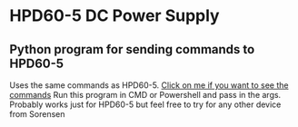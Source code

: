 # HPD60-5 DC Power Supply
## Python program for sending commands to HPD60-5
Uses the same commands as HPD60-5.
[Click on me if you want to see the commands](https://xdevs.com/doc/SORENSEN/Sorensen%20HPD-XTS_%20M9%28GPIB%29_Manual_TM-9BGP-6HSN_Rev2_1.pdf "Chapter 3.4")
Run this program in CMD or Powershell and pass in the args.
Probably works just for HPD60-5 but feel free to try for any other device from Sorensen
